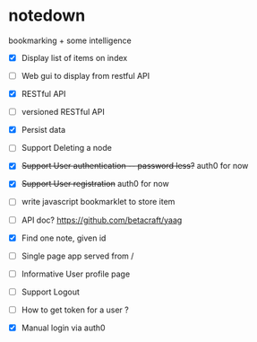 # notedown
bookmarking + some intelligence

 - [x] Display list of items on index
 - [ ] Web gui to display from restful API
 - [x] RESTful API
 - [ ] versioned RESTful API
 - [x] Persist data
 - [ ] Support Deleting a node
 - [x] ~~Support User authentication -- password less?~~ auth0 for now
 - [x] ~~Support User registration~~ auth0 for now
 - [ ] write javascript bookmarklet to store item 
 - [ ] API doc? https://github.com/betacraft/yaag
 - [x] Find one note, given id
 - [ ] Single page app served from /
 - [ ] Informative User profile page
 - [ ] Support Logout
 - [ ] How to get token for a user ?
 - [x] Manual login via auth0
 
